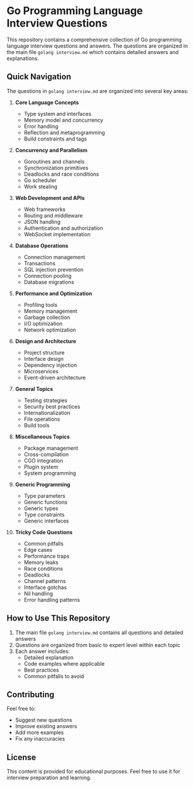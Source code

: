 # Go Programming Language Interview Questions

This repository contains a comprehensive collection of Go programming language interview questions and answers. The questions are organized in the main file `golang interview.md` which contains detailed answers and explanations.

## Quick Navigation

The questions in `golang interview.md` are organized into several key areas:

1. **Core Language Concepts**
   - Type system and interfaces
   - Memory model and concurrency
   - Error handling
   - Reflection and metaprogramming
   - Build constraints and tags

2. **Concurrency and Parallelism**
   - Goroutines and channels
   - Synchronization primitives
   - Deadlocks and race conditions
   - Go scheduler
   - Work stealing

3. **Web Development and APIs**
   - Web frameworks
   - Routing and middleware
   - JSON handling
   - Authentication and authorization
   - WebSocket implementation

4. **Database Operations**
   - Connection management
   - Transactions
   - SQL injection prevention
   - Connection pooling
   - Database migrations

5. **Performance and Optimization**
   - Profiling tools
   - Memory management
   - Garbage collection
   - I/O optimization
   - Network optimization

6. **Design and Architecture**
   - Project structure
   - Interface design
   - Dependency injection
   - Microservices
   - Event-driven architecture

7. **General Topics**
   - Testing strategies
   - Security best practices
   - Internationalization
   - File operations
   - Build tools

8. **Miscellaneous Topics**
   - Package management
   - Cross-compilation
   - CGO integration
   - Plugin system
   - System programming

9. **Generic Programming**
   - Type parameters
   - Generic functions
   - Generic types
   - Type constraints
   - Generic interfaces

10. **Tricky Code Questions**
    - Common pitfalls
    - Edge cases
    - Performance traps
    - Memory leaks
    - Race conditions
    - Deadlocks
    - Channel patterns
    - Interface gotchas
    - Nil handling
    - Error handling patterns

## How to Use This Repository

1. The main file `golang interview.md` contains all questions and detailed answers
2. Questions are organized from basic to expert level within each topic
3. Each answer includes:
   - Detailed explanation
   - Code examples where applicable
   - Best practices
   - Common pitfalls to avoid

## Contributing

Feel free to:
- Suggest new questions
- Improve existing answers
- Add more examples
- Fix any inaccuracies

## License

This content is provided for educational purposes. Feel free to use it for interview preparation and learning. 